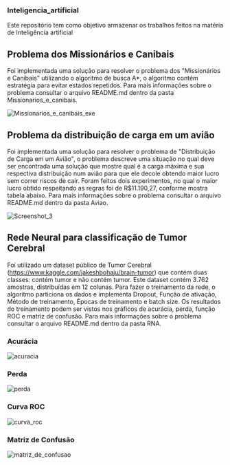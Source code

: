 ### Inteligencia_artificial
Este repositório tem como objetivo armazenar os trabalhos feitos na matéria de Inteligência artificial


## Problema dos Missionários e Canibais
Foi implementada uma solução para resolver o problema dos "Missionários e Canibais" utilizando o algoritmo de busca A*, o algoritmo
contém estratégia para evitar estados repetidos. Para mais informações sobre o problema consultar o arquivo README.md dentro da 
pasta Missionarios_e_canibais.

![Missionarios_e_canibais_exe](https://user-images.githubusercontent.com/95611970/187542006-5acc191e-2dd9-447a-88fb-8c64f7a0baa4.jpg)

## Problema da distribuição de carga em um avião
Foi implementada uma solução para resolver o problema de "Distribuição de Carga em um Avião", o problema descreve uma situação no
qual deve ser encontrada uma solução que mostre qual é a carga máxima e sua respectiva distribuição num avião para que ele decole 
obtendo maior lucro sem correr riscos de cair. Foram feitos dois experimentos, no qual o maior lucro obtido respeitando as regras
foi de R$11.190,27, conforme mostra tabela abaixo. Para mais informações sobre o problema consultar o arquivo README.md dentro da 
pasta Aviao. <br />

![Screenshot_3](https://user-images.githubusercontent.com/95611970/187549074-f762cdac-2bf8-4132-9ae6-a40c41fd8d0d.jpg)

## Rede Neural para classificação de Tumor Cerebral
Foi utilizado um dataset público de Tumor Cerebral (https://www.kaggle.com/jakeshbohaju/brain-tumor) que contém duas classes: contém 
tumor e não contém tumor. Este dataset contém 3.762 amostras, distribuídas em 12 colunas. Para fazer o treinamento da rede, o algoritmo
particiona os dados e implementa Dropout, Função de ativação, Método de treinamento, Épocas de treinamento e batch size. Os resultados 
do treinamento podem ser vistos nos gráficos de acurácia, perda, função ROC e matriz de confusão. Para mais informações sobre o problema 
consultar o arquivo README.md dentro da pasta RNA. <br />

### Acurácia
![acuracia](https://user-images.githubusercontent.com/95611970/187555140-f8615837-b352-44a1-bbea-4d8d8808c1cd.jpg)

### Perda
![perda](https://user-images.githubusercontent.com/95611970/187555162-0bdab575-a2b6-4612-8aa5-04dee66ab220.jpg)

### Curva ROC
![curva_roc](https://user-images.githubusercontent.com/95611970/187555175-11dc35be-9d4a-46c2-bc35-9b93763f8ff1.jpg)

### Matriz de Confusão
![matriz_de_confusao](https://user-images.githubusercontent.com/95611970/187555194-07ecea72-3005-4499-b975-9ca881a5050e.jpg)



